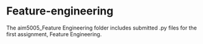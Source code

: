# Feature-engineering

The aim5005_Feature Engineering folder includes submitted .py files for the first assignment, Feature Engineering.
